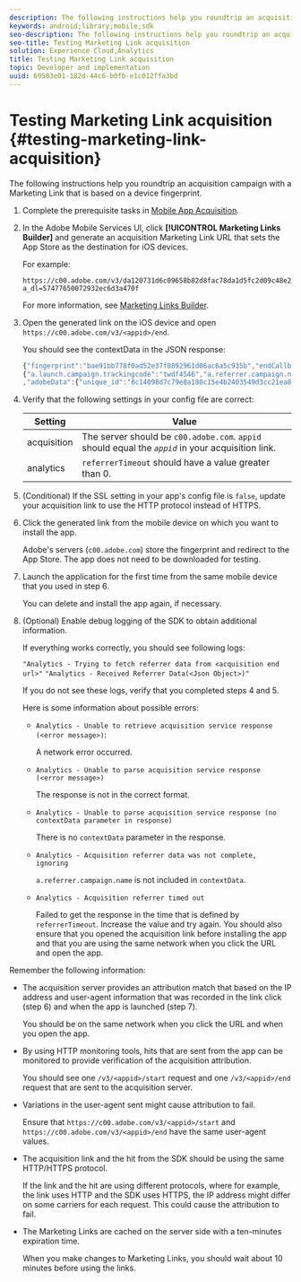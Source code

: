 ```yaml
---
description: The following instructions help you roundtrip an acquisition campaign with a Marketing Link that is based on a device fingerprint.
keywords: android;library;mobile;sdk
seo-description: The following instructions help you roundtrip an acquisition campaign with a Marketing Link that is based on a device fingerprint.
seo-title: Testing Marketing Link acquisition
solution: Experience Cloud,Analytics
title: Testing Marketing Link acquisition
topic: Developer and implementation
uuid: 69503e01-182d-44c6-b0fb-e1c012ffa3bd
---
```


# Testing Marketing Link acquisition {#testing-marketing-link-acquisition}

The following instructions help you roundtrip an acquisition campaign with a Marketing Link that is based on a device fingerprint.

1. Complete the prerequisite tasks in [Mobile App Acquisition](/help/ios/acquisition-main/acquisition.md).
1. In the Adobe Mobile Services UI, click **[!UICONTROL Marketing Links Builder]** and generate an acquisition Marketing Link URL that sets the App Store as the destination for iOS devices.

    For example:

    ```
    https://c00.adobe.com/v3/da120731d6c09658b82d8fac78da1d5fc2d09c48e21b3a55f9e2d7344e08425d/start?a_dl=57477650072932ec6d3a470f
    ```

    For more information, see [Marketing Links Builder](/help/using/acquisition-main/c-marketing-links-builder/c-marketing-links-builder.md).


1. Open the generated link on the iOS device and open `https://c00.adobe.com/v3/<appid>/end`.

   You should see the contextData in the JSON response:

   ```js
   {"fingerprint":"bae91bb778f0ad52e37f0892961d06ac6a5c935b","endCallbacks":["***"],"timestamp":1464301217,"appguid":"da120731d6c09658b82d8fac78da1d5fc2d09c48e21b3a55f9e2d7344e08425d","contextData":
   {"a.launch.campaign.trackingcode":"twdf4546","a.referrer.campaign.name":"iOS Demo","a.referrer.campaign.trackingcode":"twdf4546"}
   ,"adobeData":{"unique_id":"8c14098d7c79e8a180c15e4b2403549d3cc21ea8","deeplinkid":"57477650072932ec6d3a470f"}}
   ```

1. Verify that the following settings in your config file are correct:

    | Setting | Value |
    |--- |--- |
    |acquisition|The server should be  `c00.adobe.com`. `appid` should equal the  *`appid`* in your acquisition link.|
    |analytics|`referrerTimeout` should have a value greater than 0.|

1. (Conditional) If the SSL setting in your app's config file is `false`, update your acquisition link to use the HTTP protocol instead of HTTPS.
1. Click the generated link from the mobile device on which you want to install the app.

   Adobe's servers (`c00.adobe.com`) store the fingerprint and redirect to the App Store. The app does not need to be downloaded for testing. 
1. Launch the application for the first time from the same mobile device that you used in step 6.

   You can delete and install the app again, if necessary. 
1. (Optional) Enable debug logging of the SDK to obtain additional information.

   If everything works correctly, you should see following logs:

    `"Analytics - Trying to fetch referrer data from <acquisition end url>"`
    `"Analytics - Received Referrer Data(<Json Object>)"`

   If you do not see these logs, verify that you completed steps 4 and 5.

   Here is some information about possible errors: 

   * `Analytics - Unable to retrieve acquisition service response (<error message>)`: 
  
      A network error occurred. 

   * `Analytics - Unable to parse acquisition service response (<error message>)`

     The response is not in the correct format.

   * `Analytics - Unable to parse acquisition service response (no contextData parameter in response)`

     There is no `contextData` parameter in the response.

   * `Analytics - Acquisition referrer data was not complete, ignoring`

     `a.referrer.campaign.name` is not included in `contextData`.

   * `Analytics - Acquisition referrer timed out`

     Failed to get the response in the time that is defined by `referrerTimeout`. Increase the value and try again. You should also ensure that you opened the acquisition link before installing the app and that you are using the same network when you click the URL and open the app. 

Remember the following information:

* The acquisition server provides an attribution match that based on the IP address and user-agent information that was recorded in the link click (step 6) and when the app is launched (step 7). 

    You should be on the same network when you click the URL and when you open the app. 

* By using HTTP monitoring tools, hits that are sent from the app can be monitored to provide verification of the acquisition attribution. 

    You should see one `/v3/<appid>/start` request and one `/v3/<appid>/end` request that are sent to the acquisition server. 

* Variations in the user-agent sent might cause attribution to fail. 

  Ensure that `https://c00.adobe.com/v3/<appid>/start` and `https://c00.adobe.com/v3/<appid>/end` have the same user-agent values. 

* The acquisition link and the hit from the SDK should be using the same HTTP/HTTPS protocol. 

  If the link and the hit are using different protocols, where for example, the link uses HTTP and the SDK uses HTTPS, the IP address might differ on some carriers for each request. This could cause the attribution to fail. 

* The Marketing Links are cached on the server side with a ten-minutes expiration time. 

  When you make changes to Marketing Links, you should wait about 10 minutes before using the links.